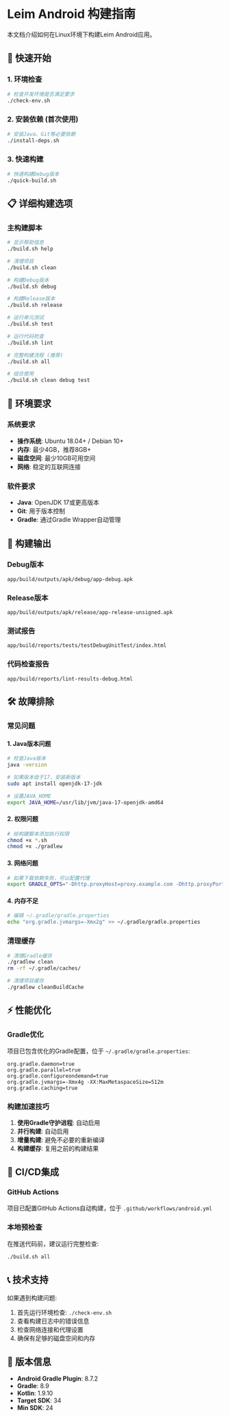 # Leim Android 构建指南

本文档介绍如何在Linux环境下构建Leim Android应用。

## 🚀 快速开始

### 1. 环境检查
```bash
# 检查开发环境是否满足要求
./check-env.sh
```

### 2. 安装依赖 (首次使用)
```bash
# 安装Java、Git等必要依赖
./install-deps.sh
```

### 3. 快速构建
```bash
# 快速构建Debug版本
./quick-build.sh
```

## 📋 详细构建选项

### 主构建脚本
```bash
# 显示帮助信息
./build.sh help

# 清理项目
./build.sh clean

# 构建Debug版本
./build.sh debug

# 构建Release版本
./build.sh release

# 运行单元测试
./build.sh test

# 运行代码检查
./build.sh lint

# 完整构建流程 (推荐)
./build.sh all

# 组合使用
./build.sh clean debug test
```

## 🔧 环境要求

### 系统要求
- **操作系统**: Ubuntu 18.04+ / Debian 10+
- **内存**: 最少4GB，推荐8GB+
- **磁盘空间**: 最少10GB可用空间
- **网络**: 稳定的互联网连接

### 软件要求
- **Java**: OpenJDK 17或更高版本
- **Git**: 用于版本控制
- **Gradle**: 通过Gradle Wrapper自动管理

## 📁 构建输出

### Debug版本
```
app/build/outputs/apk/debug/app-debug.apk
```

### Release版本
```
app/build/outputs/apk/release/app-release-unsigned.apk
```

### 测试报告
```
app/build/reports/tests/testDebugUnitTest/index.html
```

### 代码检查报告
```
app/build/reports/lint-results-debug.html
```

## 🛠️ 故障排除

### 常见问题

#### 1. Java版本问题
```bash
# 检查Java版本
java -version

# 如果版本低于17，安装新版本
sudo apt install openjdk-17-jdk

# 设置JAVA_HOME
export JAVA_HOME=/usr/lib/jvm/java-17-openjdk-amd64
```

#### 2. 权限问题
```bash
# 给构建脚本添加执行权限
chmod +x *.sh
chmod +x ./gradlew
```

#### 3. 网络问题
```bash
# 如果下载依赖失败，可以配置代理
export GRADLE_OPTS="-Dhttp.proxyHost=proxy.example.com -Dhttp.proxyPort=8080"
```

#### 4. 内存不足
```bash
# 编辑 ~/.gradle/gradle.properties
echo "org.gradle.jvmargs=-Xmx2g" >> ~/.gradle/gradle.properties
```

### 清理缓存
```bash
# 清理Gradle缓存
./gradlew clean
rm -rf ~/.gradle/caches/

# 清理项目缓存
./gradlew cleanBuildCache
```

## ⚡ 性能优化

### Gradle优化
项目已包含优化的Gradle配置，位于 `~/.gradle/gradle.properties`:

```properties
org.gradle.daemon=true
org.gradle.parallel=true
org.gradle.configureondemand=true
org.gradle.jvmargs=-Xmx4g -XX:MaxMetaspaceSize=512m
org.gradle.caching=true
```

### 构建加速技巧
1. **使用Gradle守护进程**: 自动启用
2. **并行构建**: 自动启用
3. **增量构建**: 避免不必要的重新编译
4. **构建缓存**: 复用之前的构建结果

## 🔄 CI/CD集成

### GitHub Actions
项目已配置GitHub Actions自动构建，位于 `.github/workflows/android.yml`

### 本地预检查
在推送代码前，建议运行完整检查:
```bash
./build.sh all
```

## 📞 技术支持

如果遇到构建问题:

1. 首先运行环境检查: `./check-env.sh`
2. 查看构建日志中的错误信息
3. 检查网络连接和代理设置
4. 确保有足够的磁盘空间和内存

## 📝 版本信息

- **Android Gradle Plugin**: 8.7.2
- **Gradle**: 8.9
- **Kotlin**: 1.9.10
- **Target SDK**: 34
- **Min SDK**: 24